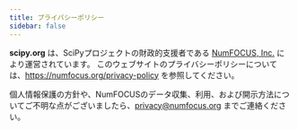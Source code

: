 ```yaml
---
title: プライバシーポリシー
sidebar: false
---
```


**scipy.org** は、SciPyプロジェクトの財政的支援者である [NumFOCUS, Inc.](https://numfocus.org) により運営されています。 このウェブサイトのプライバシーポリシーについては、https://numfocus.org/privacy-policy を参照してください。

個人情報保護の方針や、NumFOCUSのデータ収集、利用、および開示方法についてご不明な点がございましたら、privacy@numfocus.org までご連絡ください。
